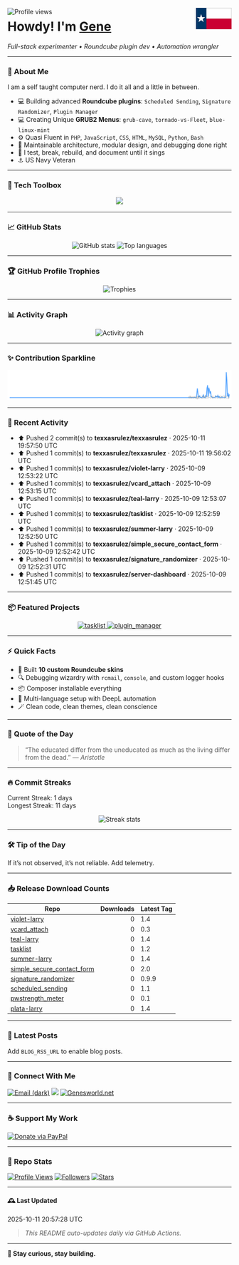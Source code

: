 <p>
  <img align="left" src="https://komarev.com/ghpvc/?username=texxasrulez&label=Profile%20views&color=0e75b6&style=plastic" alt="Profile views" />
  <img align="right" src="https://github.com/texxasrulez/texxasrulez/blob/main/assets/images/texas-flag.png" height="48">
</p>
<h1> Howdy! I'm <a href="https://github.com/texxasrulez">Gene</a></h1>
<p>
  <em>Full-stack experimenter • Roundcube plugin dev • Automation wrangler</em>
</p>

---

### 🧠 About Me

I am a self taught computer nerd. I do it all and a little in between.

- 💻 Building advanced **Roundcube plugins**: `Scheduled Sending`, `Signature Randomizer`, `Plugin Manager`
- 💻 Creating Unique **GRUB2 Menus**: `grub-cave`, `tornado-vs-Fleet`, `blue-linux-mint`
- ⚙️ Quasi Fluent in `PHP`, `JavaScript`, `CSS`, `HTML`, `MySQL`, `Python`, `Bash`
- 🧩 Maintainable architecture, modular design, and debugging done right
- 🔭 I test, break, rebuild, and document until it sings
- ⚓ US Navy Veteran

---

### 🧰 Tech Toolbox

<p align="center">
  <picture>
	<img src="https://skillicons.dev/icons?i=php,html,css,js,python,bash,git,github,vscode,linux,mysql,sqlite,markdown" />
  </picture>
</p>

---

### 📈 GitHub Stats

<p align="center">
  <!-- Stats card -->
  <picture>
    <source media="(prefers-color-scheme: dark)" srcset="https://github-readme-stats.vercel.app/api?username=texxasrulez&show_icons=true&theme=tokyonight&count_private=true">
    <source media="(prefers-color-scheme: light)" srcset="https://github-readme-stats.vercel.app/api?username=texxasrulez&show_icons=true&theme=default&count_private=true">
    <img alt="GitHub stats" height="160" src="https://github-readme-stats.vercel.app/api?username=texxasrulez&show_icons=true&theme=default&count_private=true" />
  </picture>

  <!-- Top languages -->
  <picture>
    <source media="(prefers-color-scheme: dark)" srcset="https://github-readme-stats.vercel.app/api/top-langs/?username=texxasrulez&layout=compact&theme=tokyonight">
    <source media="(prefers-color-scheme: light)" srcset="https://github-readme-stats.vercel.app/api/top-langs/?username=texxasrulez&layout=compact&theme=default">
    <img alt="Top languages" height="160" src="https://github-readme-stats.vercel.app/api/top-langs/?username=texxasrulez&layout=compact&theme=default" />
  </picture>
</p>

---

### 🏆 GitHub Profile Trophies

<p align="center">
  <picture>
    <source media="(prefers-color-scheme: dark)" srcset="https://github-profile-trophy.vercel.app/?username=texxasrulez&theme=algolia&no-frame=false&margin-w=15&margin-h=15&column=6">
    <source media="(prefers-color-scheme: light)" srcset="https://github-profile-trophy.vercel.app/?username=texxasrulez&theme=algolia&no-bg=true&no-frame=false&margin-w=15&margin-h=15&column=6">
    <img alt="Trophies" src="https://github-profile-trophy.vercel.app/?username=texxasrulez&theme=algolia&no-bg=true&no-frame=false&margin-w=15&margin-h=15&column=6" />
  </picture>
</p>

---

### 📊 Activity Graph

<p align="center">
  <picture>
    <source media="(prefers-color-scheme: dark)" srcset="https://github-readme-activity-graph.vercel.app/graph?username=texxasrulez&theme=react-dark&area=true&grid=true&line=8aa8c2&area_color=8aa8c2&border_color=ffffff&radius=10">
    <source media="(prefers-color-scheme: light)" srcset="https://github-readme-activity-graph.vercel.app/graph?username=texxasrulez&theme=minimal&area=true&grid=true&line=000080&area_color=000080&border_color=8aa8c2&radius=10">
    <img alt="Activity graph" src="https://github-readme-activity-graph.vercel.app/graph?username=texxasrulez&theme=minimal&area=true&grid=true&line=000080&area_color=000080&border_color=8aa8c2&radius=10" />
  </picture>
</p>

---

### ✨ Contribution Sparkline

<p align="center">
  <img alt="Contributions sparkline"
       src="https://raw.githubusercontent.com/texxasrulez/texxasrulez/main/assets/contrib-sparkline.svg" />
</p>

---

### 📰 Recent Activity
<!--ACTIVITY:START-->
- ⬆️ Pushed 2 commit(s) to **texxasrulez/texxasrulez** · 2025-10-11 19:57:50 UTC
- ⬆️ Pushed 1 commit(s) to **texxasrulez/texxasrulez** · 2025-10-11 19:56:02 UTC
- ⬆️ Pushed 1 commit(s) to **texxasrulez/violet-larry** · 2025-10-09 12:53:22 UTC
- ⬆️ Pushed 1 commit(s) to **texxasrulez/vcard_attach** · 2025-10-09 12:53:15 UTC
- ⬆️ Pushed 1 commit(s) to **texxasrulez/teal-larry** · 2025-10-09 12:53:07 UTC
- ⬆️ Pushed 1 commit(s) to **texxasrulez/tasklist** · 2025-10-09 12:52:59 UTC
- ⬆️ Pushed 1 commit(s) to **texxasrulez/summer-larry** · 2025-10-09 12:52:50 UTC
- ⬆️ Pushed 1 commit(s) to **texxasrulez/simple_secure_contact_form** · 2025-10-09 12:52:42 UTC
- ⬆️ Pushed 1 commit(s) to **texxasrulez/signature_randomizer** · 2025-10-09 12:52:31 UTC
- ⬆️ Pushed 1 commit(s) to **texxasrulez/server-dashboard** · 2025-10-09 12:51:45 UTC
<!--ACTIVITY:END-->

---

### 📦 Featured Projects
<!--FEATURED:START-->
<p align="center">
<a href="https://github.com/texxasrulez/tasklist">
  <picture>
    <source media="(prefers-color-scheme: dark)" srcset="https://github-readme-stats.vercel.app/api/pin/?username=texxasrulez&repo=tasklist&theme=tokyonight">
    <img src="https://github-readme-stats.vercel.app/api/pin/?username=texxasrulez&repo=tasklist&theme=default" alt="tasklist" />
  </picture>
</a>
<a href="https://github.com/texxasrulez/plugin_manager">
  <picture>
    <source media="(prefers-color-scheme: dark)" srcset="https://github-readme-stats.vercel.app/api/pin/?username=texxasrulez&repo=plugin_manager&theme=tokyonight">
    <img src="https://github-readme-stats.vercel.app/api/pin/?username=texxasrulez&repo=plugin_manager&theme=default" alt="plugin_manager" />
  </picture>
</a>
</p>
<!--FEATURED:END-->

---

### ⚡ Quick Facts

- 🎨 Built **10 custom Roundcube skins**
- 🔍 Debugging wizardry with `rcmail`, `console`, and custom logger hooks
- 📦 Composer installable everything
- 🧭 Multi-language setup with DeepL automation
- 🪄 Clean code, clean themes, clean conscience

---

### 💬 Quote of the Day
<!--QUOTE:START-->
> “The educated differ from the uneducated as much as the living differ from the dead.”
— <em>Aristotle</em>
<!--QUOTE:END-->

---

### 🔥 Commit Streaks
<!--STREAKS:START-->
Current Streak: 1 days  
Longest Streak: 11 days
<!--STREAKS:END-->

<p align="center">
  <picture>
    <source media="(prefers-color-scheme: dark)" srcset="https://github-readme-streak-stats.herokuapp.com?user=texxasrulez&theme=blue-green&date_format=M%20j%5B%2C%20Y%5D&fire=FF0000&stroke=49F9FF&background=FFFFFF00&dates=0000FF&border=FFFFFF">
    <img src="https://github-readme-streak-stats.herokuapp.com?user=texxasrulez&theme=blue-green&date_format=M%20j%5B%2C%20Y%5D&fire=FF0000&stroke=49F9FF&background=FFFFFF00&dates=0000FF&border=0000FF" alt="Streak stats" />
  </picture>
</p>

---

### 🛠️ Tip of the Day
<!--TIP:START-->
If it’s not observed, it’s not reliable. Add telemetry.
<!--TIP:END-->

---

### 📥 Release Download Counts
<!--RELEASES:START-->
| Repo | Downloads | Latest Tag |
|---|---:|---|
| [violet-larry](https://github.com/texxasrulez/violet-larry/releases) | 0 | 1.4 |
| [vcard_attach](https://github.com/texxasrulez/vcard_attach/releases) | 0 | 0.3 |
| [teal-larry](https://github.com/texxasrulez/teal-larry/releases) | 0 | 1.4 |
| [tasklist](https://github.com/texxasrulez/tasklist/releases) | 0 | 1.2 |
| [summer-larry](https://github.com/texxasrulez/summer-larry/releases) | 0 | 1.4 |
| [simple_secure_contact_form](https://github.com/texxasrulez/simple_secure_contact_form/releases) | 0 | 2.0 |
| [signature_randomizer](https://github.com/texxasrulez/signature_randomizer/releases) | 0 | 0.9.9 |
| [scheduled_sending](https://github.com/texxasrulez/scheduled_sending/releases) | 0 | 1.1 |
| [pwstrength_meter](https://github.com/texxasrulez/pwstrength_meter/releases) | 0 | 0.1 |
| [plata-larry](https://github.com/texxasrulez/plata-larry/releases) | 0 | 1.4 |
<!--RELEASES:END-->

---

### 📰 Latest Posts
<!--BLOG:START-->
Add `BLOG_RSS_URL` to enable blog posts.
<!--BLOG:END-->

---

### 🔗 Connect With Me

<p align="left">
  <a href="mailto:texxasrulez@yahoo.com"><img src="https://img.shields.io/badge/Email-%23EA4335.svg?&style=plastic&logo=gmail&logoColor=white&labelColor=2d333b#gh-dark-mode-only" alt="Email (dark)" /></a>
  <a href="https://github.com/texxasrulez"><img src="https://img.shields.io/badge/GitHub-%23181717.svg?&style=plastic&logo=github&logoColor=white" /></a>
  <a href="https://www.genesworld.net/kontact.html" target="_blank" rel="noopener noreferrer"><img alt="Genesworld.net" src="https://img.shields.io/website?url=https%3A%2F%2Fwww.genesworld.net%2Fkontact.html&up_message=Online&up_color=darkgreen&down_message=Offline&down_color=crimson&style=plastic&logo=website&logoColor=white&label=Genesworld.net&labelColor=navy"></a>
</p>

---

### ☕ Support My Work

[![Donate via PayPal](https://img.shields.io/badge/Donate-Money%20Please-00457C?logo=paypal&logoColor=white&style=plastic&labelColor=navy&color=darkgreen)](https://www.paypal.com/paypalme/texxasrulez)

---

### 🧩 Repo Stats

[![Profile Views](https://komarev.com/ghpvc/?username=texxasrulez&color=blueviolet&style=plastic)](https://github.com/texxasrulez)
[![Followers](https://img.shields.io/github/followers/texxasrulez?style=plastic&labelColor=blue&color=gold)](https://github.com/texxasrulez?tab=followers)
[![Stars](https://img.shields.io/github/stars/texxasrulez?style=plastic&labelColor=navy&color=aqua)](https://github.com/texxasrulez)

---

#### 🕰️ Last Updated
<!--DATE:START-->
2025-10-11 20:57:28 UTC
<!--DATE:END-->

> _This README auto-updates daily via GitHub Actions._

---

**🚀 Stay curious, stay building.**
